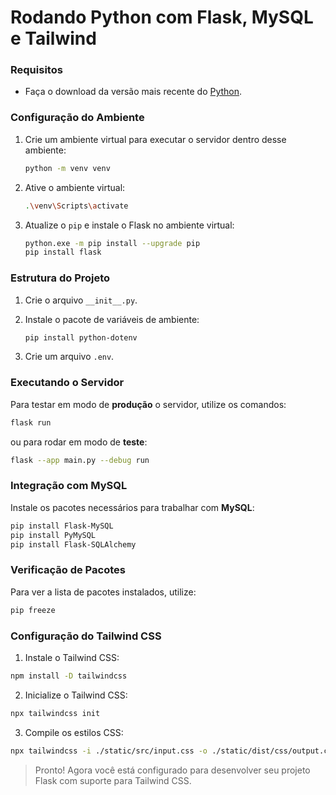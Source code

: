 # Rodando Python com Flask, MySQL e Tailwind 

### Requisitos

- Faça o download da versão mais recente do [Python](https://www.python.org/downloads/).

### Configuração do Ambiente

1. Crie um ambiente virtual para executar o servidor dentro desse ambiente:
    ```sh
    python -m venv venv
    ```

2. Ative o ambiente virtual:
    ```sh
    .\venv\Scripts\activate
    ```

3. Atualize o `pip` e instale o Flask no ambiente virtual:
    ```sh
    python.exe -m pip install --upgrade pip
    pip install flask
    ```

### Estrutura do Projeto

1. Crie o arquivo `__init__.py`.

2. Instale o pacote de variáveis de ambiente:
    ```sh
    pip install python-dotenv
    ```

3. Crie um arquivo `.env`.

### Executando o Servidor

Para testar em modo de **produção** o servidor, utilize os comandos:

```sh
flask run
```

ou para rodar em modo de **teste**:

```sh
flask --app main.py --debug run
```
### Integração com MySQL
Instale os pacotes necessários para trabalhar com **MySQL**:

```sh
pip install Flask-MySQL
pip install PyMySQL
pip install Flask-SQLAlchemy
```

### Verificação de Pacotes

Para ver a lista de pacotes instalados, utilize:

```sh
pip freeze
```

### Configuração do Tailwind CSS

1. Instale o Tailwind CSS:

```sh
npm install -D tailwindcss
```

2. Inicialize o Tailwind CSS:

```sh
npx tailwindcss init
```

3. Compile os estilos CSS:

```sh
npx tailwindcss -i ./static/src/input.css -o ./static/dist/css/output.css --watch
```

> Pronto! Agora você está configurado para desenvolver seu projeto Flask com suporte para Tailwind CSS.